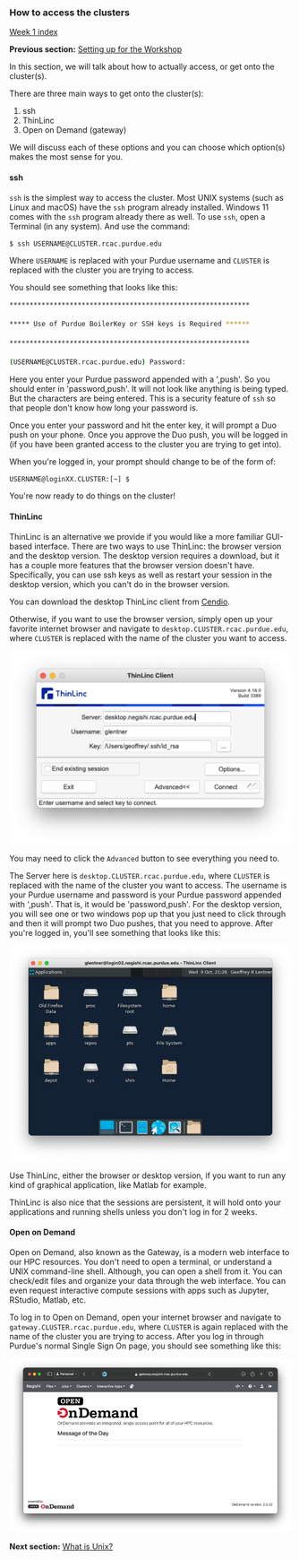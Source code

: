 ### How to access the clusters
[Week 1 index](week1.md)

**Previous section:** [Setting up for the Workshop](terminal.md)

In this section, we will talk about how to actually access, or get onto the cluster(s).

There are three main ways to get onto the cluster(s):
1. ssh
2. ThinLinc
3. Open on Demand (gateway)

We will discuss each of these options and you can choose which option(s) makes the most sense for you.

#### ssh
`ssh` is the simplest way to access the cluster. Most UNIX systems (such as Linux and macOS) have the `ssh` program already installed. Windows 11 comes with the `ssh` program already there as well. To use `ssh`, open a Terminal (in any system). And use the command:
```bash
$ ssh USERNAME@CLUSTER.rcac.purdue.edu
```
Where `USERNAME` is replaced with your Purdue username and `CLUSTER` is replaced with the cluster you are trying to access.

You should see something that looks like this:
```bash
************************************************************

***** Use of Purdue BoilerKey or SSH keys is Required ******

************************************************************

(USERNAME@CLUSTER.rcac.purdue.edu) Password:
```
Here you enter your Purdue password appended with a ',push'. So you should enter in 'password,push'. It will not look like anything is being typed. But the characters are being entered. This is a security feature of `ssh` so that people don't know how long your password is.

Once you enter your password and hit the enter key, it will prompt a Duo push on your phone. Once you approve the Duo push, you will be logged in (if you have been granted access to the cluster you are trying to get into).

When you're logged in, your prompt should change to be of the form of:
```bash
USERNAME@loginXX.CLUSTER:[~] $
```
You're now ready to do things on the cluster!

#### ThinLinc
ThinLinc is an alternative we provide if you would like a more familiar GUI-based interface. There are two ways to use ThinLinc: the browser version and the desktop version. The desktop version requires a download, but it has a couple more features that the browser version doesn't have. Specifically, you can use ssh keys as well as restart your session in the desktop version, which you can't do in the browser version.

You can download the desktop ThinLinc client from [Cendio](https://www.cendio.com/thinlinc/download/).

Otherwise, if you want to use the browser version, simply open up your favorite internet browser and navigate to `desktop.CLUSTER.rcac.purdue.edu`, where `CLUSTER` is replaced with the name of the cluster you want to access.

![Image showing the ThinLinc login portal](../_static/TL_login.png)

You may need to click the `Advanced` button to see everything you need to.

The Server here is `desktop.CLUSTER.rcac.purdue.edu`, where `CLUSTER` is replaced with the name of the cluster you want to access. The username is your Purdue username and password is your Purdue password appended with ',push'. That is, it would be 'password,push'. For the desktop version, you will see one or two windows pop up that you just need to click through and then it will prompt two Duo pushes, that you need to approve. After you're logged in, you'll see something that looks like this:

![Image showing what the desktop looks like when logged into a cluster via ThinLinc](../_static/TL_page.png)

Use ThinLinc, either the browser or desktop version, if you want to run any kind of graphical application, like Matlab for example.

ThinLinc is also nice that the sessions are persistent, it will hold onto your applications and running shells unless you don't log in for 2 weeks.

#### Open on Demand
Open on Demand, also known as the Gateway, is a modern web interface to our HPC resources. You don't need to open a terminal, or understand a UNIX command-line shell. Although, you can open a shell from it. You can check/edit files and organize your data through the web interface. You can even request interactive compute sessions with apps such as Jupyter, RStudio, Matlab, etc.

To log in to Open on Demand, open your internet browser and navigate to `gateway.CLUSTER.rcac.purdue.edu`, where `CLUSTER` is again replaced with the name of the cluster you are trying to access. After you log in through Purdue's normal Single Sign On page, you should see something like this:

![Image showing what the Open on Demand (Gateway) entrance page, or dashboard, looks like](../_static/OoD_page.png)

**Next section:** [What is Unix?](unix.md)
